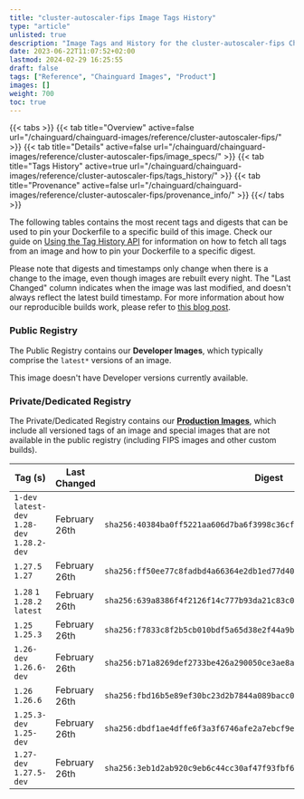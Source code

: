 ```yaml
---
title: "cluster-autoscaler-fips Image Tags History"
type: "article"
unlisted: true
description: "Image Tags and History for the cluster-autoscaler-fips Chainguard Image"
date: 2023-06-22T11:07:52+02:00
lastmod: 2024-02-29 16:25:55
draft: false
tags: ["Reference", "Chainguard Images", "Product"]
images: []
weight: 700
toc: true
---
```


{{< tabs >}}
{{< tab title="Overview" active=false url="/chainguard/chainguard-images/reference/cluster-autoscaler-fips/" >}}
{{< tab title="Details" active=false url="/chainguard/chainguard-images/reference/cluster-autoscaler-fips/image_specs/" >}}
{{< tab title="Tags History" active=true url="/chainguard/chainguard-images/reference/cluster-autoscaler-fips/tags_history/" >}}
{{< tab title="Provenance" active=false url="/chainguard/chainguard-images/reference/cluster-autoscaler-fips/provenance_info/" >}}
{{</ tabs >}}

The following tables contains the most recent tags and digests that can be used to pin your Dockerfile to a specific build of this image. Check our guide on [Using the Tag History API](/chainguard/chainguard-images/using-the-tag-history-api/) for information on how to fetch all tags from an image and how to pin your Dockerfile to a specific digest.

Please note that digests and timestamps only change when there is a change to the image, even though images are rebuilt every night. The "Last Changed" column indicates when the image was last modified, and doesn't always reflect the latest build timestamp. For more information about how our reproducible builds work, please refer to [this blog post](https://www.chainguard.dev/unchained/reproducing-chainguards-reproducible-image-builds).

### Public Registry
The Public Registry contains our **Developer Images**, which typically comprise the `latest*` versions of an image.

This image doesn't have Developer versions currently available.

### Private/Dedicated Registry
The Private/Dedicated Registry contains our **[Production Images](https://www.chainguard.dev/chainguard-images)**, which include all versioned tags of an image and special images that are not available in the public registry (including FIPS images and other custom builds).

| Tag (s)                                       | Last Changed  | Digest                                                                    |
|-----------------------------------------------|---------------|---------------------------------------------------------------------------|
|  `1-dev` `latest-dev` `1.28-dev` `1.28.2-dev` | February 26th | `sha256:40384ba0ff5221aa606d7ba6f3998c36cf50e9707587f696664f316ae116df2c` |
|  `1.27.5` `1.27`                              | February 26th | `sha256:ff50ee77c8fadbd4a66364e2db1ed77d40596e81c0326f8b54ddba255cf29bbb` |
|  `1.28` `1` `1.28.2` `latest`                 | February 26th | `sha256:639a8386f4f2126f14c777b93da21c83c05412dfcd2aa26ba134d890fd617670` |
|  `1.25` `1.25.3`                              | February 26th | `sha256:f7833c8f2b5cb010bdf5a65d38e2f44a9b4597254860edca66b5f5005da78fef` |
|  `1.26-dev` `1.26.6-dev`                      | February 26th | `sha256:b71a8269def2733be426a290050ce3ae8ac9a01f9c5e08dde69c962d37da443e` |
|  `1.26` `1.26.6`                              | February 26th | `sha256:fbd16b5e89ef30bc23d2b7844a089bacc0da8bd7bb08589b9e9386f7f803a9f6` |
|  `1.25.3-dev` `1.25-dev`                      | February 26th | `sha256:dbdf1ae4dffe6f3a3f6746afe2a7ebcf9e8d7a12d7ce9980e49241fb6aa1dc81` |
|  `1.27-dev` `1.27.5-dev`                      | February 26th | `sha256:3eb1d2ab920c9eb6c44cc30af47f93fbf6503b60b71bbfe9c472c5e062e40cc4` |

